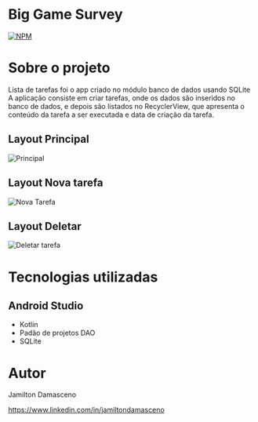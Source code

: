 # Big Game Survey 
[![NPM](https://img.shields.io/npm/l/react)](https://github.com/JulianoRenis/ListaDeTarefas/blob/master/LICENSE) 

# Sobre o projeto

Lista de tarefas foi o app criado no módulo banco de dados usando SQLite
A aplicação consiste em criar tarefas, onde os dados são inseridos no banco de dados, e depois são listados no RecyclerView, que  apresenta o conteúdo da tarefa a ser executada e data de criação da tarefa.

## Layout Principal
![Principal](https://github.com/JulianoRenis/ListaDeTarefas/blob/master/app/src/main/res/drawable/LayoutPrincipal.jpeg) 

## Layout Nova tarefa
![Nova Tarefa](https://github.com/JulianoRenis/ListaDeTarefas/blob/master/app/src/main/res/drawable/layout_adicionar.jpeg)

## Layout Deletar
![Deletar tarefa](https://github.com/JulianoRenis/ListaDeTarefas/blob/master/app/src/main/res/drawable/layout_deletar.jpeg)

# Tecnologias utilizadas
## Android Studio
- Kotlin
- Padão de projetos DAO
- SQLite


# Autor

Jamilton Damasceno

https://www.linkedin.com/in/jamiltondamasceno

